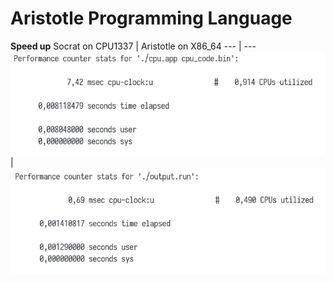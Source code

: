 # Aristotle Programming Language
__Speed up__
Socrat on CPU1337 | Aristotle on X86_64
--- | ---
![](Images/slow.png) | ![](Images/fast.png)
